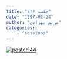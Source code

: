 ```yaml
---
title: "جلسه ۱۴۴"
date: "1397-02-24"
author: "مریم بهزادی"
categories:
    - "sessions"
---
```

[![poster144](../../img/posters/poster144.jpg)](../../img/poster144.jpg)
